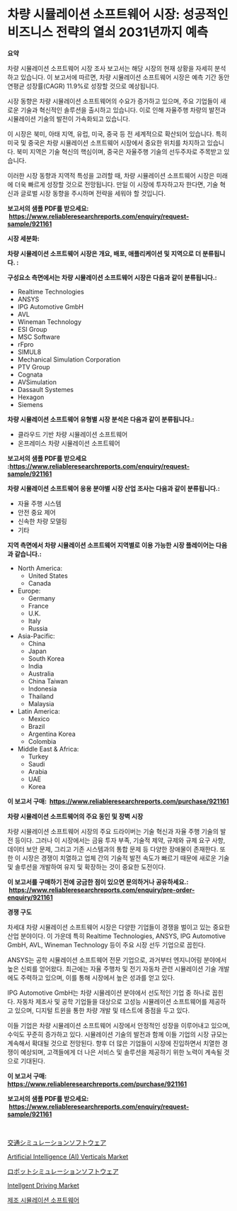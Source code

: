 <p><h1>차량 시뮬레이션 소프트웨어 시장: 성공적인 비즈니스 전략의 열쇠 2031년까지 예측</h1></p><p><strong>요약</strong></p>
<p><p>차량 시뮬레이션 소프트웨어 시장 조사 보고서는 해당 시장의 현재 상황을 자세히 분석하고 있습니다. 이 보고서에 따르면, 차량 시뮬레이션 소프트웨어 시장은 예측 기간 동안 연평균 성장률(CAGR) 11.9%로 성장할 것으로 예상됩니다. </p><p>시장 동향은 차량 시뮬레이션 소프트웨어의 수요가 증가하고 있으며, 주요 기업들이 새로운 기술과 혁신적인 솔루션을 출시하고 있습니다. 이로 인해 자율주행 차량의 발전과 시뮬레이션 기술의 발전이 가속화되고 있습니다.</p><p>이 시장은 북미, 아태 지역, 유럽, 미국, 중국 등 전 세계적으로 확산되어 있습니다. 특히 미국 및 중국은 차량 시뮬레이션 소프트웨어 시장에서 중요한 위치를 차지하고 있습니다. 북미 지역은 기술 혁신의 핵심이며, 중국은 자율주행 기술의 선두주자로 주목받고 있습니다.</p><p>이러한 시장 동향과 지역적 특성을 고려할 때, 차량 시뮬레이션 소프트웨어 시장은 미래에 더욱 빠르게 성장할 것으로 전망됩니다. 만일 이 시장에 투자하고자 한다면, 기술 혁신과 글로벌 시장 동향을 주시하며 전략을 세워야 할 것입니다.</p></p>
<p><strong>보고서의 샘플 PDF를 받으세요: &nbsp;<a href="https://www.reliableresearchreports.com/enquiry/request-sample/921161">https://www.reliableresearchreports.com/enquiry/request-sample/921161</a></strong></p>
<p><strong>시장 세분화:</strong></p>
<p><strong> 차량 시뮬레이션 소프트웨어 시장은 개요, 배포, 애플리케이션 및 지역으로 더 분류됩니다. :</strong></p>
<p><strong>구성요소 측면에서는 차량 시뮬레이션 소프트웨어 시장은 다음과 같이 분류됩니다.:</strong></p>
<p><ul><li>Realtime Technologies</li><li>ANSYS</li><li>IPG Automotive GmbH</li><li>AVL</li><li>Wineman Technology</li><li>ESI Group</li><li>MSC Software</li><li>rFpro</li><li>SIMUL8</li><li>Mechanical Simulation Corporation</li><li>PTV Group</li><li>Cognata</li><li>AVSimulation</li><li>Dassault Systemes</li><li>Hexagon</li><li>Siemens</li></ul></p>
<p><strong> 차량 시뮬레이션 소프트웨어 유형별 시장 분석은 다음과 같이 분류됩니다.:</strong></p>
<p><ul><li>클라우드 기반 차량 시뮬레이션 소프트웨어</li><li>온프레미스 차량 시뮬레이션 소프트웨어</li></ul></p>
<p><strong>보고서의 샘플 PDF를 받으세요 :<a href="https://www.reliableresearchreports.com/enquiry/request-sample/921161">https://www.reliableresearchreports.com/enquiry/request-sample/921161</a></strong></p>
<p><strong> 차량 시뮬레이션 소프트웨어 응용 분야별 시장 산업 조사는 다음과 같이 분류됩니다.:</strong></p>
<p><ul><li>자율 주행 시스템</li><li>안전 중요 제어</li><li>신속한 차량 모델링</li><li>기타</li></ul></p>
<p><strong>지역 측면에서 차량 시뮬레이션 소프트웨어 지역별로 이용 가능한 시장 플레이어는 다음과 같습니다.:</strong></p>
<p><ul>
    <li>
        North America:
        <ul>
            <li>United States</li>
            <li>Canada</li>
        </ul>
    </li>
    <li>
        Europe:
        <ul>
            <li>Germany</li>
            <li>France</li>
            <li>U.K.</li>
            <li>Italy</li>
            <li>Russia</li>
        </ul>
    </li>
    <li>
        Asia-Pacific:
        <ul>
            <li>China</li>
            <li>Japan</li>
            <li>South Korea</li>
            <li>India</li>
            <li>Australia</li>
            <li>China Taiwan</li>
            <li>Indonesia</li>
            <li>Thailand</li>
            <li>Malaysia</li>
        </ul>
    </li>
    <li>
        Latin America:
        <ul>
            <li>Mexico</li>
            <li>Brazil</li>
            <li>Argentina Korea</li>
            <li>Colombia</li>
        </ul>
    </li>
    <li>
        Middle East & Africa:
        <ul>
            <li>Turkey</li>
            <li>Saudi</li>
            <li>Arabia</li>
            <li>UAE</li>
            <li>Korea</li>
        </ul>
    </li>
    </ul></p>
<p><strong>이 보고서 구매: &nbsp;<a href="https://www.reliableresearchreports.com/purchase/921161">https://www.reliableresearchreports.com/purchase/921161</a></strong></p>
<p><strong>차량 시뮬레이션 소프트웨어의 주요 동인 및 장벽 시장</strong></p>
<p><p>차량 시뮬레이션 소프트웨어 시장의 주요 드라이버는 기술 혁신과 자율 주행 기술의 발전 등이다. 그러나 이 시장에서는 금융 투자 부족, 기술적 제약, 규제와 규제 요구 사항, 데이터 보안 문제, 그리고 기존 시스템과의 통합 문제 등 다양한 장애물이 존재한다. 또한 이 시장은 경쟁이 치열하고 업체 간의 기술적 발전 속도가 빠르기 때문에 새로운 기술 및 솔루션을 개발하여 유지 및 확장하는 것이 중요한 도전이다.</p></p>
<p><strong>이 보고서를 구매하기 전에 궁금한 점이 있으면 문의하거나 공유하세요.: &nbsp;<a href="https://www.reliableresearchreports.com/enquiry/pre-order-enquiry/921161">https://www.reliableresearchreports.com/enquiry/pre-order-enquiry/921161</a></strong></p>
<p><strong>경쟁 구도</strong></p>
<p><p>차세대 차량 시뮬레이션 소프트웨어 시장은 다양한 기업들이 경쟁을 벌이고 있는 중요한 산업 분야이다. 이 가운데 특히 Realtime Technologies, ANSYS, IPG Automotive GmbH, AVL, Wineman Technology 등이 주요 시장 선두 기업으로 꼽힌다.</p><p>ANSYS는 공학 시뮬레이션 소프트웨어 전문 기업으로, 과거부터 엔지니어링 분야에서 높은 신뢰를 얻어왔다. 최근에는 자율 주행차 및 전기 자동차 관련 시뮬레이션 기술 개발에도 주력하고 있으며, 이를 통해 시장에서 높은 성과를 얻고 있다.</p><p>IPG Automotive GmbH는 차량 시뮬레이션 분야에서 선도적인 기업 중 하나로 꼽힌다. 자동차 제조사 및 공학 기업들을 대상으로 고성능 시뮬레이션 소프트웨어를 제공하고 있으며, 디지털 트윈을 통한 차량 개발 및 테스트에 중점을 두고 있다.</p><p>이들 기업은 차량 시뮬레이션 소프트웨어 시장에서 안정적인 성장을 이루어내고 있으며, 수익도 꾸준히 증가하고 있다. 시뮬레이션 기술의 발전과 함께 이들 기업의 시장 규모는 계속해서 확대될 것으로 전망된다. 향후 더 많은 기업들이 시장에 진입하면서 치열한 경쟁이 예상되며, 고객들에게 더 나은 서비스 및 솔루션을 제공하기 위한 노력이 계속될 것으로 기대된다.</p></p>
<p><strong>이 보고서 구매: &nbsp; <a href="https://www.reliableresearchreports.com/purchase/921161">https://www.reliableresearchreports.com/purchase/921161</a></strong></p>
<p><strong>보고서의 샘플 PDF를 받으세요: &nbsp;<a href="https://www.reliableresearchreports.com/enquiry/request-sample/921161">https://www.reliableresearchreports.com/enquiry/request-sample/921161</a></strong><strong></strong></p>
<p>&nbsp;</p>
<p><p><a href="https://github.com/lababdou/Market-Research-Report-List-2/blob/main/1857726182030.md">交通シミュレーションソフトウェア</a></p><p><a href="https://issuu.com/reportprime-2/docs/artificial-intelligence-ai-verticals-market-size-2">Artificial Intelligence (AI) Verticals Market</a></p><p><a href="https://github.com/mohamedbakry57/Market-Research-Report-List-2/blob/main/4037175182029.md">ロボットシミュレーションソフトウェア</a></p><p><a href="https://issuu.com/reportprime-2/docs/intellgent-driving-market-size-2030.pptx">Intellgent Driving Market</a></p><p><a href="https://github.com/sougarounis/Market-Research-Report-List-2/blob/main/3933929182026.md">제조 시뮬레이션 소프트웨어</a></p></p>
